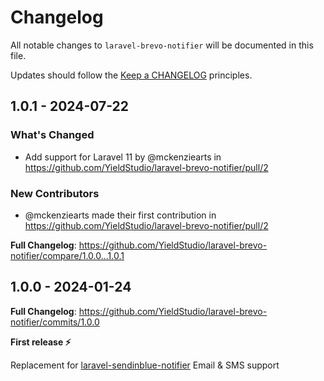 # Changelog

All notable changes to `laravel-brevo-notifier` will be documented in this file.

Updates should follow the [Keep a CHANGELOG](http://keepachangelog.com/) principles.

## 1.0.1 - 2024-07-22

### What's Changed

* Add support for Laravel 11 by @mckenziearts in https://github.com/YieldStudio/laravel-brevo-notifier/pull/2

### New Contributors

* @mckenziearts made their first contribution in https://github.com/YieldStudio/laravel-brevo-notifier/pull/2

**Full Changelog**: https://github.com/YieldStudio/laravel-brevo-notifier/compare/1.0.0...1.0.1

## 1.0.0 - 2024-01-24

**Full Changelog**: https://github.com/YieldStudio/laravel-brevo-notifier/commits/1.0.0

**First release ⚡️**

Replacement for [laravel-sendinblue-notifier](https://github.com/YieldStudio/laravel-sendinblue-notifier)
Email & SMS support
